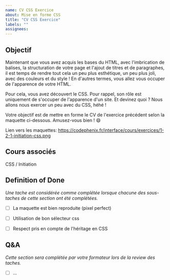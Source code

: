```yaml
---
name: CV CSS Exercice
about: Mise en forme CSS
title: "CV CSS Exercice"
labels: ""
assignees:
---
```


## Objectif

Maintenant que vous avez acquis les bases du HTML, avec l'imbrication de balises, la structuration de votre page et l'ajout de titres et de paragraphes, il est temps de rendre tout cela un peu plus esthétique, un peu plus joli, avec des couleurs et du style ! En d'autres termes, vous allez vous occuper de l'apparence de votre HTML.

Pour cela, vous avez découvert le CSS. Pour rappel, son rôle est uniquement de s'occuper de l'apparence d'un site. Et devinez quoi ? Nous allons nous exercer un peu avec du CSS, héhé !

Votre objectif est de mettre en forme le CV de l'exercice précédent selon la maquette ci-dessous. Amusez-vous bien ! 😄


Lien vers les maquettes: https://codephenix.fr/interface/cours/exercices/1-2-1-initiation-css.png


## Cours associés

CSS / Initiation

## Definition of Done

_Une tache est considérée comme complétée lorsque chacune des sous-taches de cette section ont été complétées._

- [ ] La maquette est bien reproduite (pixel perfect)
- [ ] Utilisation de bon sélecteur css
- [ ] Respect pris en compte de l'héritage en CSS


## Q&A

_Cette section sera complétée par votre formateur lors de la review des taches._

- [ ] ...
